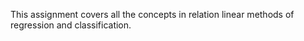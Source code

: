 This assignment covers all the concepts in relation linear methods of regression and classification.
